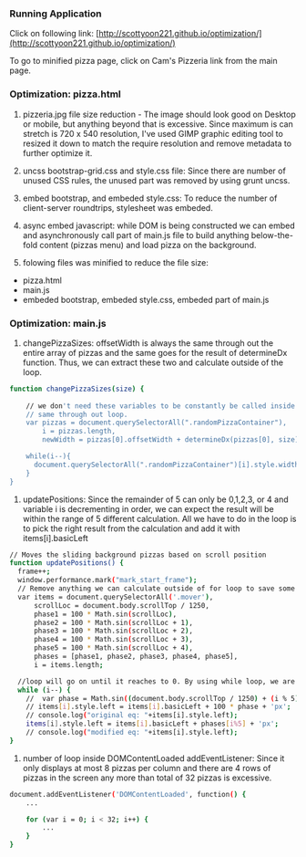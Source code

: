 ### Running Application
Click on following link:
[http://scottyoon221.github.io/optimization/](http://scottyoon221.github.io/optimization/)

To go to minified pizza page, click on Cam's Pizzeria link from the main page.


### Optimization: pizza.html 
1. pizzeria.jpg file size reduction - The image should look good on Desktop or mobile, but anything beyond that is excessive. Since maximum is can stretch is 720 x 540 resolution, I've used GIMP graphic editing tool to resized it down to match the require resolution and remove metadata to further optimize it.

1. uncss bootstrap-grid.css and style.css file: Since there are number of unused CSS rules, the unused part was removed by using grunt uncss.

1. embed bootstrap, and embeded style.css: To reduce the number of client-server roundtrips, stylesheet was embeded. 

1. async embed javascript: while DOM is being constructed we can embed and asynchronously call part of main.js file to build anything below-the-fold content (pizzas menu) and load pizza on the background.

1. folowing files was minified to reduce the file size:
* pizza.html
* main.js
* embeded bootstrap, embeded style.css, embeded part of main.js


### Optimization: main.js
1. changePizzaSizes:  offsetWidth is always the same through out the entire array of pizzas and the same goes for the result of determineDx function. Thus, we can extract these two and calculate outside of the loop.

```bash
function changePizzaSizes(size) {
    
	// we don't need these variables to be constantly be called inside the loop. Also the value of the variable newWidth should be the
	// same through out loop. 
	var pizzas = document.querySelectorAll(".randomPizzaContainer"),
	    i = pizzas.length,
	    newWidth = pizzas[0].offsetWidth + determineDx(pizzas[0], size) + 'px';

	while(i--){
	  document.querySelectorAll(".randomPizzaContainer")[i].style.width = newWidth;
	}
}
```

1. updatePositions: Since the remainder of 5 can only be 0,1,2,3, or 4 and variable i is decrementing in order, we can expect the result will be within the range of 5 different calculation. All we have to do in the loop is to pick the right result from the calculation and add it with items[i].basicLeft

```bash
// Moves the sliding background pizzas based on scroll position
function updatePositions() {
  frame++;
  window.performance.mark("mark_start_frame");
  // Remove anything we can calculate outside of for loop to save some computation time
  var items = document.querySelectorAll('.mover'),
      scrollLoc = document.body.scrollTop / 1250,
      phase1 = 100 * Math.sin(scrollLoc),
      phase2 = 100 * Math.sin(scrollLoc + 1),
      phase3 = 100 * Math.sin(scrollLoc + 2),
      phase4 = 100 * Math.sin(scrollLoc + 3),
      phase5 = 100 * Math.sin(scrollLoc + 4),
      phases = [phase1, phase2, phase3, phase4, phase5],
      i = items.length;

  //loop will go on until it reaches to 0. By using while loop, we are avoiding the value comparison for each loop
  while (i--) {
    //  var phase = Math.sin((document.body.scrollTop / 1250) + (i % 5));
    // items[i].style.left = items[i].basicLeft + 100 * phase + 'px';
    // console.log("original eq: "+items[i].style.left);
    items[i].style.left = items[i].basicLeft + phases[i%5] + 'px';
    // console.log("modified eq: "+items[i].style.left);
}
```

1. number of loop inside DOMContentLoaded addEventListener: Since it only displays at most 8 pizzas per column and there are 4 rows of pizzas in the screen any more than total of 32 pizzas is excessive.

```bash
document.addEventListener('DOMContentLoaded', function() {
	...

	for (var i = 0; i < 32; i++) {
		...
	}
}
```




